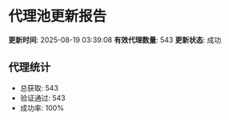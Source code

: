 # 代理池更新报告

**更新时间**: 2025-08-19 03:39:08
**有效代理数量**: 543
**更新状态**:  成功

## 代理统计
- 总获取: 543
- 验证通过: 543
- 成功率: 100%
